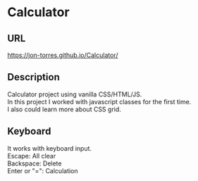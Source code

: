 # Calculator

## URL

https://jon-torres.github.io/Calculator/

## Description

Calculator project using vanilla CSS/HTML/JS.<br>In this project I worked with javascript classes for the first time.<br>I also could learn more about CSS grid.<br>

## Keyboard

It works with keyboard input.<br>
Escape: All clear<br>
Backspace: Delete<br>
Enter or "=": Calculation

